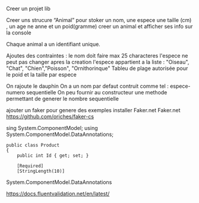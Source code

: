 Creer un projet lib

Creer uns strucure “Animal”  pour stoker un nom, une espece une taille (cm) , un age ne anne et un poid(gramme) 
creer un animal  et afficher ses info sur la console

Chaque animal a un identifiant unique.

Ajoutes des contraintes : 
le nom doit faire max 25 characteres
l'espece ne peut pas changer apres la creation
l'espece appartient a la liste : "Oiseau", "Chat", "Chien","Poisson", "Ornithorinque"
Tableu de plage autorisée pour le poid et la taille par espece

On rajoute le dauphin
On a un nom par defaut contruit comme tel : espece-numero sequentielle
On peu fournir au constructeur une methode permettant de generer le nombre sequentielle

ajouter un faker pour genere des exemples
installer Faker.net
Faker.net
https://github.com/oriches/faker-cs


sing System.ComponentModel;
using System.ComponentModel.DataAnnotations;


    public class Product
    {
        public int Id { get; set; }

        [Required]
        [StringLength(10)]
System.ComponentModel.DataAnnotations

https://docs.fluentvalidation.net/en/latest/